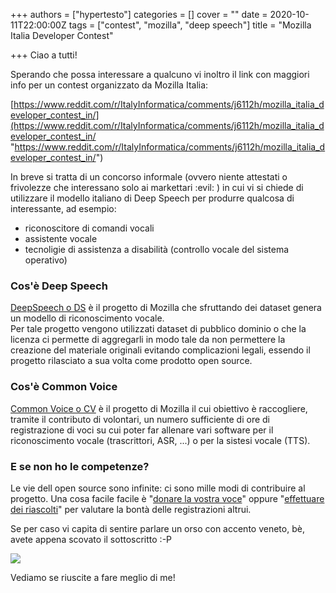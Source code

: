 +++
authors = ["hypertesto"]
categories = []
cover = ""
date = 2020-10-11T22:00:00Z
tags = ["contest", "mozilla", "deep speech"]
title = "Mozilla Italia Developer Contest"

+++
Ciao a tutti!

Sperando che possa interessare a qualcuno vi inoltro il link con maggiori info per un contest organizzato da Mozilla Italia:

[https://www.reddit.com/r/ItalyInformatica/comments/j6112h/mozilla_italia_developer_contest_in/](https://www.reddit.com/r/ItalyInformatica/comments/j6112h/mozilla_italia_developer_contest_in/ "https://www.reddit.com/r/ItalyInformatica/comments/j6112h/mozilla_italia_developer_contest_in/")

In breve si tratta di un concorso informale (ovvero niente attestati o frivolezze che interessano solo ai markettari :evil: ) in cui vi si chiede di utilizzare il modello italiano di Deep Speech per produrre qualcosa di interessante, ad esempio:

* riconoscitore di comandi vocali
* assistente vocale
* tecnoligie di assistenza a disabilità (controllo vocale del sistema operativo)

### Cos'è Deep Speech

[DeepSpeech o DS](https://github.com/mozilla/DeepSpeech) è il progetto di Mozilla che sfruttando dei dataset genera un modello di riconoscimento vocale.   
 Per tale progetto vengono utilizzati dataset di pubblico dominio o che la licenza ci permette di aggregarli in modo tale da non permettere la creazione del materiale originali evitando complicazioni legali, essendo il progetto rilasciato a sua volta come prodotto open source.

### Cos'è Common Voice

[Common Voice o CV](https://commonvoice.mozilla.org/it) è il progetto di Mozilla il cui obiettivo è raccogliere, tramite il contributo di volontari, un numero sufficiente di ore di registrazione di voci su cui poter far allenare vari software per il riconoscimento vocale (trascrittori, ASR, ...) o per la sistesi vocale (TTS).

### E se non ho le competenze?

Le vie dell open source sono infinite: ci sono mille modi di contribuire al progetto. Una cosa facile facile è "[donare la vostra voce](https://commonvoice.mozilla.org/it/speak)" oppure "[effettuare dei riascolti](https://commonvoice.mozilla.org/it/listen)" per valutare la bontà delle registrazioni altrui.

Se per caso vi capita di sentire parlare un orso con accento veneto, bè, avete appena scovato il sottoscritto :-P

![](/images/schermata-a-2020-10-12-17-46-43.png)

Vediamo se riuscite a fare meglio di me!